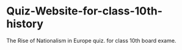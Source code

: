 # Quiz-Website-for-class-10th-history
The Rise of Nationalism in Europe quiz. for class 10th board exame.
